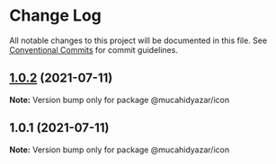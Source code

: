 # Change Log

All notable changes to this project will be documented in this file.
See [Conventional Commits](https://conventionalcommits.org) for commit guidelines.

## [1.0.2](https://github.com/mucahidyazar/mucahid-ui/compare/@mucahidyazar/icon@1.0.1...@mucahidyazar/icon@1.0.2) (2021-07-11)

**Note:** Version bump only for package @mucahidyazar/icon





## 1.0.1 (2021-07-11)

**Note:** Version bump only for package @mucahidyazar/icon
